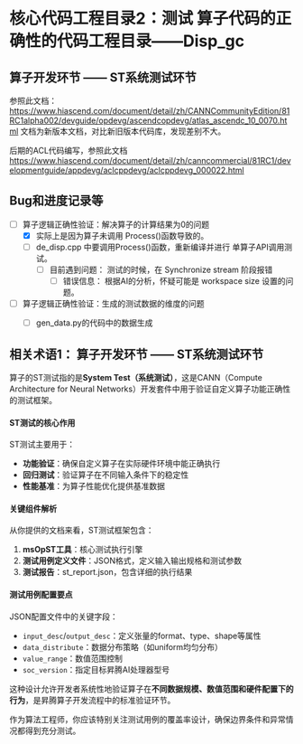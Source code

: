 
# 核心代码工程目录2：测试 算子代码的正确性的代码工程目录——Disp_gc 

##  算子开发环节 —— ST系统测试环节

参照此文档： https://www.hiascend.com/document/detail/zh/CANNCommunityEdition/81RC1alpha002/devguide/opdevg/ascendcopdevg/atlas_ascendc_10_0070.html
文档为新版本文档，对比新旧版本代码库，发现差别不大。



后期的ACL代码编写，参照此文档 https://www.hiascend.com/document/detail/zh/canncommercial/81RC1/developmentguide/appdevg/aclcppdevg/aclcppdevg_000022.html


## Bug和进度记录等

- [ ] 算子逻辑正确性验证：解决算子的计算结果为0的问题
    - [x] 实际上是因为算子未调用 Process()函数导致的。
    - [ ] de_disp.cpp 中要调用Process()函数，重新编译并进行 单算子API调用测试。
        - [ ] 目前遇到问题： 测试的时候，在  Synchronize stream 阶段报错
            - [ ] 错误信息： 根据AI的分析，怀疑可能是 workspace size 设置的问题。 

- [ ] 算子逻辑正确性验证：生成的测试数据的维度的问题
  - [ ] gen_data.py的代码中的数据生成




## 相关术语1： 算子开发环节 —— ST系统测试环节

算子的ST测试指的是**System Test（系统测试）**，这是CANN（Compute Architecture for Neural Networks）开发套件中用于验证自定义算子功能正确性的测试框架。

#### ST测试的核心作用

ST测试主要用于：
- **功能验证**：确保自定义算子在实际硬件环境中能正确执行
- **回归测试**：验证算子在不同输入条件下的稳定性
- **性能基准**：为算子性能优化提供基准数据

#### 关键组件解析

从你提供的文档来看，ST测试框架包含：

1. **msOpST工具**：核心测试执行引擎
2. **测试用例定义文件**：JSON格式，定义输入输出规格和测试参数
3. **测试报告**：st_report.json，包含详细的执行结果

#### 测试用例配置要点

JSON配置文件中的关键字段：
- `input_desc`/`output_desc`：定义张量的format、type、shape等属性
- `data_distribute`：数据分布策略（如uniform均匀分布）
- `value_range`：数值范围控制
- `soc_version`：指定目标昇腾AI处理器型号

这种设计允许开发者系统性地验证算子在**不同数据规模、数值范围和硬件配置下的行为**，是昇腾算子开发流程中的标准验证环节。

作为算法工程师，你应该特别关注测试用例的覆盖率设计，确保边界条件和异常情况都得到充分测试。